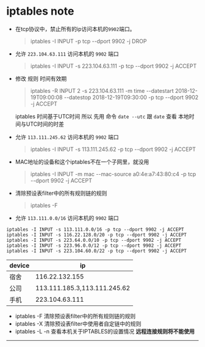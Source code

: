 # iptables note

- 在tcp协议中，禁止所有的ip访问本机的`9902`端口。
    > iptables -I INPUT -p tcp --dport 9902 -j DROP
- 允许 `223.104.63.111` 访问本机的 `9902` 端口
    > iptables -I INPUT -s 223.104.63.111 -p tcp --dport 9902 -j ACCEPT
- 修改 规则 时间有效期
    > iptables -R INPUT 2 -s 223.104.63.111 -m time --datestart 2018-12-19T09:00:08 --datestop 2018-12-19T09:30:00 -p tcp --dport 9902 -j ACCEPT

    iptables 时间基于UTC时间 所以 先用 命令 `date --utc` 跟 `date` 查看 本地时间与UTC时间的时差

- 允许 `113.111.245.62` 访问本机的 `9902` 端口
    > iptables -I INPUT -s 113.111.245.62 -p tcp --dport 9902 -j ACCEPT

- MAC地址的设备和这个iptables不在一个子网里，就没用
    > iptables -I INPUT -m mac --mac-source a0:4e:a7:43:80:c4 -p tcp --dport 9902 -j ACCEPT

- 清除预设表filter中的所有规则链的规则  
    > iptables -F

- 允许 `113.111.0.0/16` 访问本机的 `9902` 端口

```shell
iptables -I INPUT -s 113.111.0.0/16 -p tcp --dport 9902 -j ACCEPT
iptables -I INPUT -s 116.22.128.0/20 -p tcp --dport 9902 -j ACCEPT
iptables -I INPUT -s 223.64.0.0/10 -p tcp --dport 9902 -j ACCEPT
iptables -I INPUT -s 223.96.0.0/12 -p tcp --dport 9902 -j ACCEPT
iptables -I INPUT -s 223.104.60.0/22 -p tcp --dport 9902 -j ACCEPT
```

|   device  |   ip  |
|   ---     |   --- |
|   宿舍    |   116.22.132.155  |
|   公司    |   113.111.185.3,113.111.245.62    |
|   手机    |   223.104.63.111  |

- iptables -F 清除预设表filter中的所有规则链的规则
- iptables -X 清除预设表filter中使用者自定链中的规则
- iptables -L -n 查看本机关于IPTABLES的设置情况 **远程连接规则将不能使用**

---
